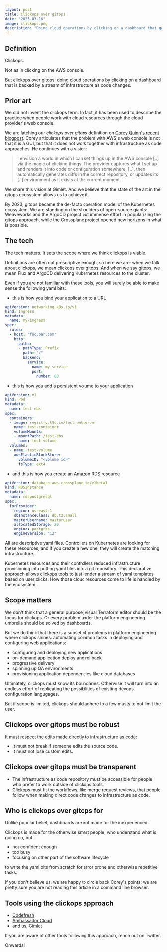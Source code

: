 ```yaml
---
layout: post
title: Clickops over gitops
date: "2023-03-16"
image: clickops.png
description: "Doing cloud operations by clicking on a dashboard that generates a stream of infrastructure as code changes."
---
```


## Definition

Clickops.

Not as in clicking on the AWS console.

But clickops over gitops: doing cloud operations by clicking on a dashboard that is backed by a stream of infrastructure as code changes.

## Prior art

We did not invent the clickops term. In fact, it has been used to describe the practice when people work with cloud resources through the cloud provider's web console.

We are latching our *clickops over gitops* definition on [Corey Quinn's recent blogpost](https://www.lastweekinaws.com/blog/clickops/). Corey articulates that the problem with AWS's web console is not that it is a GUI, but that it does not work together with infrastructure as code approaches. He continues with a vision:

> I envision a world in which I can set things up in the AWS console [..] via the magic of clicking things. The provider captures what I set up and renders it into code or configuration somewhere, [..], then automatically generates diffs in the correct repository, or updates its [..] environment as it exists at the current moment.

We share this vision at Gimlet. And we believe that the state of the art in the gitops ecosystem allows us to achieve it.

By 2023, gitops became the de-facto operation model of the Kubernetes ecosystem. We are standing on the shoulders of open-source giants: Weaveworks and the ArgoCD project put immense effort in popularizing the gitops approach, while the Crossplane project opened new horizons in what is possible.

## The tech

The tech matters. It sets the scope where we think clickops is viable.

Definitions are often not prescriptive enough, so here we are: when we talk about clickops, we mean clickops over gitops. And when we say gitops, we mean Flux and ArgoCD delivering Kubernetes resources to the cluster.

Even if you are not familiar with these tools, you will surely be able to make sense the following yaml bits:

- this is how you bind your application to a URL

```yaml
apiVersion: networking.k8s.io/v1
kind: Ingress
metadata:
  name: my-ingress
spec:
  rules:
  - host: "foo.bar.com"
    http:
      paths:
      - pathType: Prefix
        path: "/"
        backend:
          service:
            name: my-service
            port:
              number: 80
```

- this is how you add a persistent volume to your application

```yaml
apiVersion: v1
kind: Pod
metadata:
  name: test-ebs
spec:
  containers:
  - image: registry.k8s.io/test-webserver
    name: test-container
    volumeMounts:
    - mountPath: /test-ebs
      name: test-volume
  volumes:
  - name: test-volume
    awsElasticBlockStore:
      volumeID: "<volume id>"
      fsType: ext4
```

- and this is how you create an Amazon RDS resource

```yaml
apiVersion: database.aws.crossplane.io/v1beta1
kind: RDSInstance
metadata:
  name: rdspostgresql
spec:
  forProvider:
    region: us-east-1
    dbInstanceClass: db.t2.small
    masterUsername: masteruser
    allocatedStorage: 20
    engine: postgres
    engineVersion: "12"
```

All are descriptive yaml files. Controllers on Kubernetes are looking for these resources, and if you create a new one, they will create the matching infrastructure.

Kubernetes resources and their controllers reduced infrastructure provisioning into putting yaml files into a git repository. This declarative approach allows clickops tools to just render a stream of yaml templates based on user clicks. How those cloud resources come to life is handled by the ecosystem.

## Scope matters

We don't think that a general purpose, visual Terraform editor should be the focus for clickops. Or every problem under the platform engineering umbrella should be solved by dashboards.

But we do think that there is a subset of problems in platform engineering where clickops shines: automating common tasks in deploying and configuring web applications:

- configuring and deploying new applications
- on-demand application deploy and rollback
- progressive delivery
- spinning up QA environments
- provisioning application dependencies like cloud databases

Ultimately, clickops must know its boundaries. Otherwise it will turn into an endless effort of replicating the possibilities of existing devops configuration langugages.

But if scope is limited, clickops should adhere to a few musts to not limit the user.

## Clickops over gitops must be robust

It must respect the edits made directly to infrastructure as code: 
- It must not break if someone edits the source code.
- It must not lose custom edits.

## Clickops over gitops must be transparent

- The infrastructure as code repository must be accessible for people who prefer to work outside of clickops tools.
- Clickops must fit the workflows, like merge request reviews, that people follow when making direct code changes to infrastructure as code.

## Who is clickops over gitops for

Unlike popular belief, dashboards are not made for the inexperienced.

Clickops is made for the otherwise smart people, who understand what is going on, but 

- not confident enough
- too busy
- focusing on other part of the software lifecycle

to write the yaml bits from scratch for error prone and otherwise repetitive tasks.

If you don't believe us, we are happy to circle back Corey's points: we are pretty sure you are not reading this article in a command line browser.

## Tools using the clickops approach

- [Codefresh](https://codefresh.io/)
- [Ambassador Cloud](https://www.getambassador.io/products/ambassador-cloud)
- and us, [Gimlet](https://gimlet.io)

If you are aware of other tools following this approach, reach out on Twitter.

Onwards!
